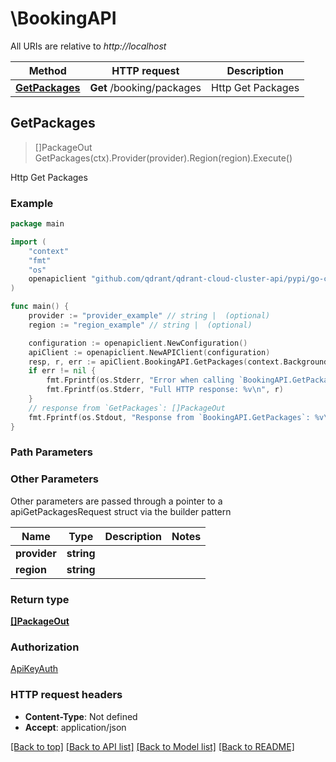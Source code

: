 # \BookingAPI

All URIs are relative to *http://localhost*

Method | HTTP request | Description
------------- | ------------- | -------------
[**GetPackages**](BookingAPI.md#GetPackages) | **Get** /booking/packages | Http Get Packages



## GetPackages

> []PackageOut GetPackages(ctx).Provider(provider).Region(region).Execute()

Http Get Packages

### Example

```go
package main

import (
	"context"
	"fmt"
	"os"
	openapiclient "github.com/qdrant/qdrant-cloud-cluster-api/pypi/go-client-programmatic-access"
)

func main() {
	provider := "provider_example" // string |  (optional)
	region := "region_example" // string |  (optional)

	configuration := openapiclient.NewConfiguration()
	apiClient := openapiclient.NewAPIClient(configuration)
	resp, r, err := apiClient.BookingAPI.GetPackages(context.Background()).Provider(provider).Region(region).Execute()
	if err != nil {
		fmt.Fprintf(os.Stderr, "Error when calling `BookingAPI.GetPackages``: %v\n", err)
		fmt.Fprintf(os.Stderr, "Full HTTP response: %v\n", r)
	}
	// response from `GetPackages`: []PackageOut
	fmt.Fprintf(os.Stdout, "Response from `BookingAPI.GetPackages`: %v\n", resp)
}
```

### Path Parameters



### Other Parameters

Other parameters are passed through a pointer to a apiGetPackagesRequest struct via the builder pattern


Name | Type | Description  | Notes
------------- | ------------- | ------------- | -------------
 **provider** | **string** |  | 
 **region** | **string** |  | 

### Return type

[**[]PackageOut**](PackageOut.md)

### Authorization

[ApiKeyAuth](../README.md#ApiKeyAuth)

### HTTP request headers

- **Content-Type**: Not defined
- **Accept**: application/json

[[Back to top]](#) [[Back to API list]](../README.md#documentation-for-api-endpoints)
[[Back to Model list]](../README.md#documentation-for-models)
[[Back to README]](../README.md)


